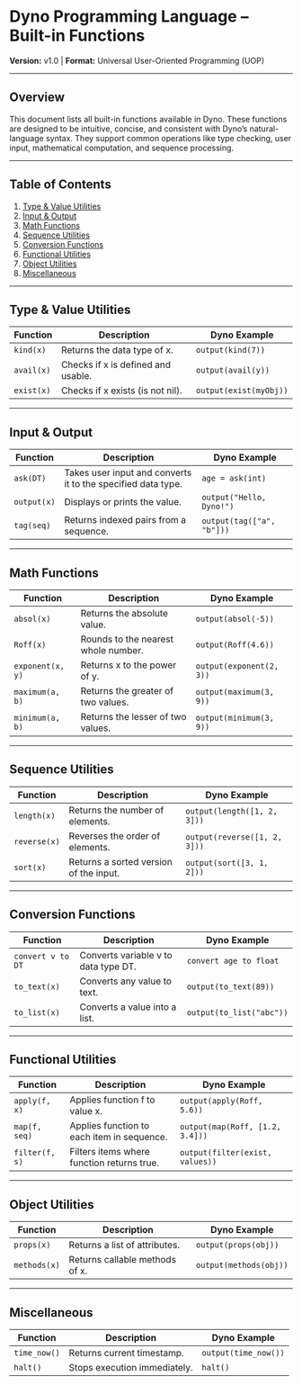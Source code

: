 # Dyno Programming Language – Built-in Functions  
**Version:** v1.0 | **Format:** Universal User-Oriented Programming (UOP)  

---

## Overview

This document lists all built-in functions available in Dyno. These functions are designed to be intuitive, concise, and consistent with Dyno’s natural-language syntax. They support common operations like type checking, user input, mathematical computation, and sequence processing.

---

## Table of Contents

1. [Type & Value Utilities](#type--value-utilities)  
2. [Input & Output](#input--output)  
3. [Math Functions](#math-functions)  
4. [Sequence Utilities](#sequence-utilities)  
5. [Conversion Functions](#conversion-functions)  
6. [Functional Utilities](#functional-utilities)  
7. [Object Utilities](#object-utilities)  
8. [Miscellaneous](#miscellaneous)  

---

## Type & Value Utilities

| Function | Description                          | Dyno Example               |
|----------|------------------------------------|---------------------------|
| `kind(x)`| Returns the data type of x.         | ```output(kind(7))```      |
| `avail(x)`| Checks if x is defined and usable. | ```output(avail(y))```     |
| `exist(x)`| Checks if x exists (is not nil).    | ```output(exist(myObj))``` |

---

## Input & Output

| Function | Description                                   | Dyno Example               |
|----------|-----------------------------------------------|---------------------------|
| `ask(DT)`| Takes user input and converts it to the specified data type. | ```age = ask(int)```       |
| `output(x)`| Displays or prints the value.                | ```output("Hello, Dyno!")```|
| `tag(seq)`| Returns indexed pairs from a sequence.       | ```output(tag(["a", "b"]))```|

---

## Math Functions

| Function       | Description                      | Dyno Example                 |
|----------------|--------------------------------|-----------------------------|
| `absol(x)`     | Returns the absolute value.     | ```output(absol(-5))```      |
| `Roff(x)`      | Rounds to the nearest whole number. | ```output(Roff(4.6))```  |
| `exponent(x, y)`| Returns x to the power of y.   | ```output(exponent(2, 3))``` |
| `maximum(a, b)`| Returns the greater of two values. | ```output(maximum(3, 9))```|
| `minimum(a, b)`| Returns the lesser of two values. | ```output(minimum(3, 9))```|

---

## Sequence Utilities

| Function   | Description                  | Dyno Example                 |
|------------|------------------------------|-----------------------------|
| `length(x)`| Returns the number of elements. | ```output(length([1, 2, 3]))``` |
| `reverse(x)`| Reverses the order of elements. | ```output(reverse([1, 2, 3]))``` |
| `sort(x)`  | Returns a sorted version of the input. | ```output(sort([3, 1, 2]))``` |

---

## Conversion Functions

| Function           | Description                      | Dyno Example                 |
|--------------------|--------------------------------|-----------------------------|
| `convert v to DT`  | Converts variable v to data type DT. | ```convert age to float```  |
| `to_text(x)`       | Converts any value to text.     | ```output(to_text(89))```    |
| `to_list(x)`       | Converts a value into a list.   | ```output(to_list("abc"))``` |

---

## Functional Utilities

| Function       | Description                          | Dyno Example                   |
|----------------|------------------------------------|-------------------------------|
| `apply(f, x)`  | Applies function f to value x.      | ```output(apply(Roff, 5.6))```|
| `map(f, seq)`  | Applies function to each item in sequence. | ```output(map(Roff, [1.2, 3.4]))``` |
| `filter(f, s)` | Filters items where function returns true. | ```output(filter(exist, values))``` |

---

## Object Utilities

| Function    | Description                      | Dyno Example                 |
|-------------|--------------------------------|-----------------------------|
| `props(x)`  | Returns a list of attributes.   | ```output(props(obj))```     |
| `methods(x)`| Returns callable methods of x.  | ```output(methods(obj))```   |

---

## Miscellaneous

| Function    | Description                      | Dyno Example                 |
|-------------|--------------------------------|-----------------------------|
| `time_now()`| Returns current timestamp.       | ```output(time_now())```     |
| `halt()`    | Stops execution immediately.     | ```halt()```                 |
